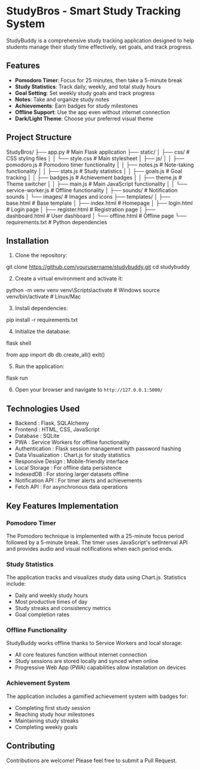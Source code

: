 # StudyBros - Smart Study Tracking System

StudyBuddy is a comprehensive study tracking application designed to help students manage their study time effectively, set goals, and track progress.

## Features

- **Pomodoro Timer**: Focus for 25 minutes, then take a 5-minute break
- **Study Statistics**: Track daily, weekly, and total study hours
- **Goal Setting**: Set weekly study goals and track progress
- **Notes**: Take and organize study notes
- **Achievements**: Earn badges for study milestones
- **Offline Support**: Use the app even without internet connection
- **Dark/Light Theme**: Choose your preferred visual theme

## Project Structure

StudyBros/
├── app.py                 # Main Flask application
├── static/
│   ├── css/               # CSS styling files
│   │   └── style.css      # Main stylesheet
│   ├── js/
│   │   ├── pomodoro.js    # Pomodoro timer functionality
│   │   ├── notes.js       # Note-taking functionality
│   │   ├── stats.js       # Study statistics
│   │   ├── goals.js       # Goal tracking
│   │   ├── badges.js      # Achievement badges
│   │   ├── theme.js       # Theme switcher
│   │   ├── main.js        # Main JavaScript functionality
│   │   └── service-worker.js # Offline functionality
│   ├── sounds/            # Notification sounds
│   └── images/            # Images and icons
├── templates/
│   ├── base.html          # Base template
│   ├── index.html         # Homepage
│   ├── login.html         # Login page
│   ├── register.html      # Registration page
│   ├── dashboard.html     # User dashboard
│   └── offline.html       # Offline page
└── requirements.txt       # Python dependencies

## Installation

1. Clone the repository:

git clone https://github.com/yourusername/studybuddy.git cd studybuddy


2. Create a virtual environment and activate it:

python -m venv venv
venv\Scripts\activate  # Windows
source venv/bin/activate  # Linux/Mac


3. Install dependencies:

pip install -r requirements.txt


4. Initialize the database:

flask shell

from app import db
db.create_all()
exit()

5. Run the application:

flask run

6. Open your browser and navigate to `http://127.0.0.1:5000/`

## Technologies Used
- Backend : Flask, SQLAlchemy
- Frontend : HTML, CSS, JavaScript
- Database : SQLite
- PWA : Service Workers for offline functionality
- Authentication : Flask session management with password hashing
- Data Visualization : Chart.js for study statistics
- Responsive Design : Mobile-friendly interface
- Local Storage : For offline data persistence
- IndexedDB : For storing larger datasets offline
- Notification API : For timer alerts and achievements
- Fetch API : For asynchronous data operations
## Key Features Implementation
### Pomodoro Timer
The Pomodoro technique is implemented with a 25-minute focus period followed by a 5-minute break. The timer uses JavaScript's setInterval API and provides audio and visual notifications when each period ends.

### Study Statistics
The application tracks and visualizes study data using Chart.js. Statistics include:

- Daily and weekly study hours
- Most productive times of day
- Study streaks and consistency metrics
- Goal completion rates
### Offline Functionality
StudyBuddy works offline thanks to Service Workers and local storage:

- All core features function without internet connection
- Study sessions are stored locally and synced when online
- Progressive Web App (PWA) capabilities allow installation on devices
### Achievement System
The application includes a gamified achievement system with badges for:

- Completing first study session
- Reaching study hour milestones
- Maintaining study streaks
- Completing weekly goals
## Contributing
Contributions are welcome! Please feel free to submit a Pull Request.
